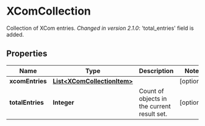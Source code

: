 

# XComCollection

Collection of XCom entries.  *Changed in version 2.1.0*&#58; 'total_entries' field is added. 

## Properties

Name | Type | Description | Notes
------------ | ------------- | ------------- | -------------
**xcomEntries** | [**List&lt;XComCollectionItem&gt;**](XComCollectionItem.md) |  |  [optional]
**totalEntries** | **Integer** | Count of objects in the current result set. |  [optional]



